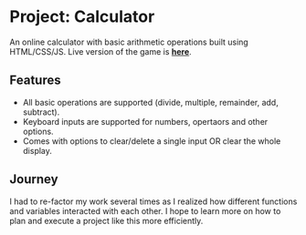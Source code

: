 # Project: Calculator

An online calculator with basic arithmetic operations built using HTML/CSS/JS. Live version of the game is __[here](https://cigmaian.github.io/Calculator/)__.

## Features

- All basic operations are supported (divide, multiple, remainder, add, subtract).
- Keyboard inputs are supported for numbers, opertaors and other options.
- Comes with options to clear/delete a single input OR clear the whole display.

## Journey 

I had to re-factor my work several times as I realized how different functions and variables interacted with each other. I hope to learn more on how to plan and execute a project like this more efficiently. 
